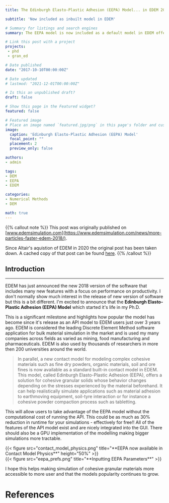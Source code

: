 ```yaml
---
title: The Edinburgh Elasto-Plastic Adhesion (EEPA) Model... in EDEM 2018!

subtitle: 'Now included as inbuilt model in EDEM'

# Summary for listings and search engines
summary: The EEPA model is now included as a default model in EDEM offering all the benefits with reduced computational overheads.

# Link this post with a project
projects: 
 - phd
 - gran_ed

# Date published
date: "2017-10-10T00:00:00Z"

# Date updated
# lastmod: "2021-12-01T00:00:00Z"

# Is this an unpublished draft?
draft: false

# Show this page in the Featured widget?
featured: false

# Featured image
# Place an image named `featured.jpg/png` in this page's folder and customize its options here.
image:
  caption: 'Edinburgh Elasto-Plastic Adhesion (EEPA) Model'
  focal_point: ""
  placement: 2
  preview_only: false

authors:
- admin

tags:
- DEM
- EEPA
- EDEM

categories:
- Numerical Methods
- DEM

math: true
---
```


{{% callout note %}}
This post was originally published on [www.edemsimulation.com](https://www.edemsimulation.com/news/more-particles-faster-edem-2018/).

Since Altair's aquistion of EDEM in 2020 the original post has been taken down. A cached copy of that post can be found [here](https://shackletonventures.com/more-particlesfaster-with-edem-2018/).
{{% /callout %}}

## Introduction
---

EDEM has just announced the new 2018 version of the software that includes many new features with a focus on performance on productivity. I don't normally show much interest in the release of new version of software but this is a bit different. 
I'm excited to announce that the **Edinburgh Elasto-Plastic Adhesion (EEPA) Model** which started it's life in my Ph.D. 

This is a significant milestone and highlights how popular the model has become since it's release as an API model to EDEM users just over 3 years ago. EDEM is considered the leading Discrete Element Method software application for bulk material simulation in the market and is used my many companies across fields as varied as mining, food manufacturing and pharmaceuticals. 
EDEM is also used by thousands of researchers in more then 200 universities around the world.

> In parallel, a new contact model for modeling complex cohesive materials such as fine dry powders, organic materials, soil and ore fines is now available as a standard built-in contact model in EDEM. This model, called Edinburgh Elasto-Plastic Adhesion (EEPA), offers a solution for cohesive granular solids whose behavior changes depending on the stresses experienced by the material beforehand. It can help realistically simulate applications such as material adhesion to earthmoving equipment, soil-tyre interaction or for instance a cohesive powder compaction process such as tabletting.

This will allow users to take advantage of the EEPA model without the computational cost of running the API. 
This could be as much as 30% reduction in runtime for your simulations - effectively for free!! All of the features of the API model exist and are nicely integrated into the GUI. 
There should also be a GPU implementation of the modelling making bigger simulations more tractable.


<div class="row">
  <div class="column_2">
    {{< figure src="contact_model_physics.png" title="**EEPA now available in Contact Model Physics**" height="50%" >}} 
  </div>
  <div class="column_2">
    {{< figure src="eepa_prefs.png" title="**Inputting EEPA Parameters**" >}}
  </div>
</div>



I hope this helps making simulation of cohesive granular materials more accessible to more user and that the models popularity continues to grow.

# References
[^1]:	American Society of Mechanical Engineers., *Guide for verification and validation in computational solid mechanics*, American Society of Mechanical Engineers, 2006. https://www.asme.org/products/codes-standards/v-v-10-2006-guide-verification-validation (accessed July 13, 2017).

[^2]:	T.A. Bell, E.J. Catalano, Z. Zhong, J.Y. Ooi, J.M. Rotter, *Evaluation of the Edinburgh powder tester*, in: PARTEC 2007 - Congr. Part. Technol., Nürnberg, 2007: pp. 1–6. http://scholar.google.com/scholar?hl=en&btnG=Search&q=intitle:Evaluation+of+the+Edinburgh+Powder+Tester#0 (accessed October 5, 2013).

[^3]:	L.P. Maltby, G.G. Enstad, *Uniaxial Tester for Quality Control and Flow Property Characterization of Powders*, Powder Handl. Process. 13 (1993) 135–139.

[^4]:	M. Röck, M. Ostendorf, J. Schwedes, *Development of an Uniaxial Caking Tester*, Chem. Eng. Technol. 29 (2006) 679–685. doi:10.1002/ceat.200600068.

[^5]:	R.E. Freeman, X. Fu, *The Development of a Compact Uniaxial Tester*, in: Part. Syst. Anal. 2011, Edinburgh, UK, 2011: pp. 1–6.

[^6]:	Z. Zhong, J.Y. Ooi, J.M. Rotter, *Predicting the handlability of a coal blend from measurements on the source coals*, Fuel. 84 (2005) 2267–2274. doi:10.1016/j.fuel.2005.05.023.

[^7]:	S.C. Thakur, H. Ahmadian, J. Sun, J.Y. Ooi, *An experimental and numerical study of packing, compression, and caking behaviour of detergent powders*, Particuology. 12 (2014) 2–12. doi:10.1016/j.partic.2013.06.009.

[^8]:	J.P. Morrissey, *Discrete Element Modelling of Iron Ore Fines to Include the Effects of Moisture and Fines*, University of Edinburgh, 2013. https://www.era.lib.ed.ac.uk/handle/1842/8270.

[^9]:	S.C. Thakur, J.P. Morrissey, J. Sun, J.F. Chen, J.Y. Ooi, *Micromechanical analysis of cohesive granular materials using discrete element method with an adhesive elasto-plastic contact model*, Granul. Matter. 16 (2014) 383–400. doi:10.1007/s10035-014-0506-4.

[^10]:	S.C. Thakur, J.Y. Ooi, H. Ahmadian, *Scaling of discrete element model parameters for cohesionless and cohesive solid*, Powder Technol. (2015). doi:10.1016/j.powtec.2015.05.051.

[^11]:	A. Janda, J.Y. Ooi, *DEM modeling of cone penetration and unconfined compression in cohesive solids*, Powder Technol. 293 (2016) 60–68. doi:10.1016/j.powtec.2015.05.034.

[^12]:	J.P. Morrissey, J.Y. Ooi, J.F. Chen, K.T. Tano, G. Horrigmoe, *Measurement and prediction of compression and shear behavior of wet iron ore fines*, in: 7th World Congr. Part. Technol., Beijing, China, 2014: p. 8.

